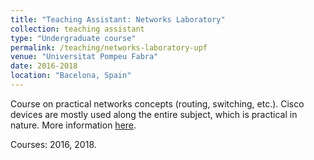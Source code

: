 ```yaml
---
title: "Teaching Assistant: Networks Laboratory"
collection: teaching assistant
type: "Undergraduate course"
permalink: /teaching/networks-laboratory-upf
venue: "Universitat Pompeu Fabra"
date: 2016-2018
location: "Bacelona, Spain"
---
```


Course on practical networks concepts (routing, switching, etc.). Cisco devices are mostly used along the entire subject, which is practical in nature. More information [here](https://www.upf.edu/en/web/graus/grau-enginyeria-xarxes-telecomunicacio).

Courses: 2016, 2018.